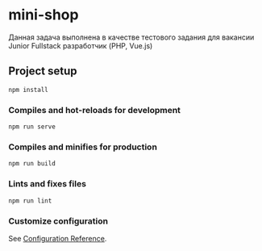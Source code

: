 # mini-shop

Данная задача выполнена в качестве тестового задания для вакансии Junior Fullstack разработчик (PHP, Vue.js)

## Project setup
```
npm install
```

### Compiles and hot-reloads for development
```
npm run serve
```

### Compiles and minifies for production
```
npm run build
```

### Lints and fixes files
```
npm run lint
```

### Customize configuration
See [Configuration Reference](https://cli.vuejs.org/config/).
